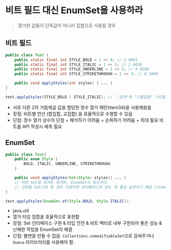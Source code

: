 # 비트 필드 대신 EnumSet을 사용하라
> 열거한 값들이 단독값이 아니라 집합으로 사용될 경우

## 비트 필드
```java
public class Text {
    public static final int STYLE_BOLD = 1 << 0; // 1 0001
    public static final int STYLE_ITALIC = 1 << 1; // 2 0010
    public static final int STYLE_UNDERLINE = 1 << 2; // 4 0100
    public static final int STYLE_STRIKETHROUGH = 1 << 3; // 8 1000

    public void applyStyles(int styles) { ... }
}

text.applyStyles(STYLE_BOLD | STYLE_ITALIC); //  "굵게"와 "기울임꼴" 스타일이 적용됨 0011
```
- 서로 다른 2의 거듭제곱 값을 할당한 정수 열거 패턴(item34)을 사용해왔음
- 장점: 비트별 연산 (합집합, 교집합) 을 효율적으로 수행할 수 있음
- 단점: 정수 열거 상수의 단점 + 해석하기 어려움 + 순회하기 어려움 + 최대 필요 비트를 API 작성시 예측 필요


## EnumSet
```java
public class Text{
    public enum Style {
        BOLD, ITALIC, UNDERLINE, STRIKETHROUGH
    }

    public void applyStyles(Set<Style> styles){ ... }
    // 어떤 Set을 넘겨도 되지만, EnumSet이 최선이다.
    // 선언을 Set으로 한 것은 이왕이면 인터페이스로 받는 게 좋은 습관이기 때문 (item64)
}

text.applyStyles(EnumSet.of(Style.BOLD, Style.ITALIC));
```
- java.util
- 열거 타입 집합을 효율적으로 표현함
- 장점: Set 인터페이스 구현 & 타입 안전 & 비트 벡터로 내부 구현되어 좋은 성능 & 난해한 작업을 EnumSet이 해결
- 단점: 불변을 만들 수 없음. `Collections.unmodifiableSet`으로 감싸주거나 `Guava` 라이브러리를 사용해야 함.